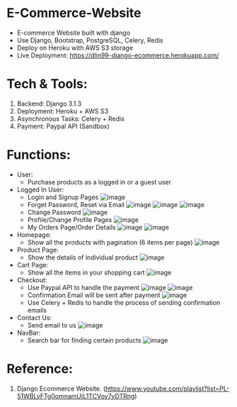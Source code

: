 # E-Commerce-Website 
- E-commerce Website built with django
- Use Django, Bootstrap, PostgreSQL, Celery, Redis
- Deploy on Heroku with AWS S3 storage
- Live Deployment: https://dlin99-django-ecommerce.herokuapp.com/


# Tech & Tools:
1. Backend: Django 3.1.3
2. Deployment: Heroku + AWS S3
3. Asynchronous Tasks: Celery + Redis
4. Payment: Paypal API (Sandbox)

# Functions:
- User:
  - Purchase products as a logged in or a guest user.
- Logged In User:
  - Login and Signup Pages
  ![image](readme_images/login_signup_pages.png)
  - Forget Password, Reset via Email
  ![image](readme_images/reset_password1.png)
  ![image](readme_images/reset_password2.png)
  ![image](readme_images/reset_password3.png)
  - Change Password
  ![image](readme_images/change_password.png)
  - Profile/Change Profile Pages
  ![image](readme_images/profile.png)
  - My Orders Page/Order Details
  ![image](readme_images/my_orders.png)
  ![image](readme_images/order_detail.png) 
- Homepage:
  - Show all the products with pagination (6 items per page)
  ![image](readme_images/homepage.png)
- Product Page:
  - Show the details of individual product
  ![image](readme_images/product.png)
- Cart Page:
  - Show all the items in your shopping cart
  ![image](readme_images/cart.png)
- Checkout:
  - Use Paypal API to handle the payment
  ![image](readme_images/checkout.png)
  ![image](readme_images/paypal.png)
  - Confirmation Email will be sent after payment
  ![image](readme_images/confirmation_email.png)
  - Use Celery + Redis to handle the process of sending confirmation emails
- Contact Us:
  - Send email to us
  ![image](readme_images/contact_us.png)  
- NavBar:
  - Search bar for finding certain products
  ![image](readme_images/search_bar.png)


# Reference:
1. Django Ecommerce Website. (https://www.youtube.com/playlist?list=PL-51WBLyFTg0omnamUjL1TCVov7yDTRng)
